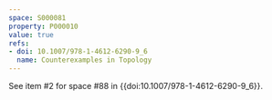```yaml
---
space: S000081
property: P000010
value: true
refs:
- doi: 10.1007/978-1-4612-6290-9_6
  name: Counterexamples in Topology
---
```


See item #2 for space #88 in {{doi:10.1007/978-1-4612-6290-9_6}}.
